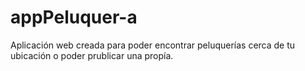 # appPeluquer-a
Aplicación web creada para poder encontrar peluquerías cerca de tu ubicación o poder prublicar una propía.
